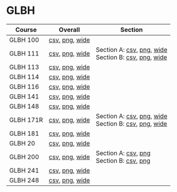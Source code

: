 # GLBH

| Course | Overall | Section |
| ------ | ------- | ------- |
| GLBH 100 | [csv](https://github.com/UCSD-Historical-Enrollment-Data/2023Fall/blob/main/overall/GLBH%20100.csv), [png](https://raw.githubusercontent.com/UCSD-Historical-Enrollment-Data/2023Fall/main/plot_overall/GLBH%20100.png), [wide](https://raw.githubusercontent.com/UCSD-Historical-Enrollment-Data/2023Fall/main/plot_overall_wide/GLBH%20100.png) |  |
| GLBH 111 | [csv](https://github.com/UCSD-Historical-Enrollment-Data/2023Fall/blob/main/overall/GLBH%20111.csv), [png](https://raw.githubusercontent.com/UCSD-Historical-Enrollment-Data/2023Fall/main/plot_overall/GLBH%20111.png), [wide](https://raw.githubusercontent.com/UCSD-Historical-Enrollment-Data/2023Fall/main/plot_overall_wide/GLBH%20111.png) | Section A: [csv](https://github.com/UCSD-Historical-Enrollment-Data/2023Fall/blob/main/section/GLBH%20111_A.csv), [png](https://raw.githubusercontent.com/UCSD-Historical-Enrollment-Data/2023Fall/main/plot_section/GLBH%20111_A.png), [wide](https://raw.githubusercontent.com/UCSD-Historical-Enrollment-Data/2023Fall/main/plot_section_wide/GLBH%20111_A.png)<br>Section B: [csv](https://github.com/UCSD-Historical-Enrollment-Data/2023Fall/blob/main/section/GLBH%20111_B.csv), [png](https://raw.githubusercontent.com/UCSD-Historical-Enrollment-Data/2023Fall/main/plot_section/GLBH%20111_B.png), [wide](https://raw.githubusercontent.com/UCSD-Historical-Enrollment-Data/2023Fall/main/plot_section_wide/GLBH%20111_B.png) |
| GLBH 113 | [csv](https://github.com/UCSD-Historical-Enrollment-Data/2023Fall/blob/main/overall/GLBH%20113.csv), [png](https://raw.githubusercontent.com/UCSD-Historical-Enrollment-Data/2023Fall/main/plot_overall/GLBH%20113.png), [wide](https://raw.githubusercontent.com/UCSD-Historical-Enrollment-Data/2023Fall/main/plot_overall_wide/GLBH%20113.png) |  |
| GLBH 114 | [csv](https://github.com/UCSD-Historical-Enrollment-Data/2023Fall/blob/main/overall/GLBH%20114.csv), [png](https://raw.githubusercontent.com/UCSD-Historical-Enrollment-Data/2023Fall/main/plot_overall/GLBH%20114.png), [wide](https://raw.githubusercontent.com/UCSD-Historical-Enrollment-Data/2023Fall/main/plot_overall_wide/GLBH%20114.png) |  |
| GLBH 116 | [csv](https://github.com/UCSD-Historical-Enrollment-Data/2023Fall/blob/main/overall/GLBH%20116.csv), [png](https://raw.githubusercontent.com/UCSD-Historical-Enrollment-Data/2023Fall/main/plot_overall/GLBH%20116.png), [wide](https://raw.githubusercontent.com/UCSD-Historical-Enrollment-Data/2023Fall/main/plot_overall_wide/GLBH%20116.png) |  |
| GLBH 141 | [csv](https://github.com/UCSD-Historical-Enrollment-Data/2023Fall/blob/main/overall/GLBH%20141.csv), [png](https://raw.githubusercontent.com/UCSD-Historical-Enrollment-Data/2023Fall/main/plot_overall/GLBH%20141.png), [wide](https://raw.githubusercontent.com/UCSD-Historical-Enrollment-Data/2023Fall/main/plot_overall_wide/GLBH%20141.png) |  |
| GLBH 148 | [csv](https://github.com/UCSD-Historical-Enrollment-Data/2023Fall/blob/main/overall/GLBH%20148.csv), [png](https://raw.githubusercontent.com/UCSD-Historical-Enrollment-Data/2023Fall/main/plot_overall/GLBH%20148.png), [wide](https://raw.githubusercontent.com/UCSD-Historical-Enrollment-Data/2023Fall/main/plot_overall_wide/GLBH%20148.png) |  |
| GLBH 171R | [csv](https://github.com/UCSD-Historical-Enrollment-Data/2023Fall/blob/main/overall/GLBH%20171R.csv), [png](https://raw.githubusercontent.com/UCSD-Historical-Enrollment-Data/2023Fall/main/plot_overall/GLBH%20171R.png), [wide](https://raw.githubusercontent.com/UCSD-Historical-Enrollment-Data/2023Fall/main/plot_overall_wide/GLBH%20171R.png) | Section A: [csv](https://github.com/UCSD-Historical-Enrollment-Data/2023Fall/blob/main/section/GLBH%20171R_A.csv), [png](https://raw.githubusercontent.com/UCSD-Historical-Enrollment-Data/2023Fall/main/plot_section/GLBH%20171R_A.png), [wide](https://raw.githubusercontent.com/UCSD-Historical-Enrollment-Data/2023Fall/main/plot_section_wide/GLBH%20171R_A.png)<br>Section B: [csv](https://github.com/UCSD-Historical-Enrollment-Data/2023Fall/blob/main/section/GLBH%20171R_B.csv), [png](https://raw.githubusercontent.com/UCSD-Historical-Enrollment-Data/2023Fall/main/plot_section/GLBH%20171R_B.png), [wide](https://raw.githubusercontent.com/UCSD-Historical-Enrollment-Data/2023Fall/main/plot_section_wide/GLBH%20171R_B.png) |
| GLBH 181 | [csv](https://github.com/UCSD-Historical-Enrollment-Data/2023Fall/blob/main/overall/GLBH%20181.csv), [png](https://raw.githubusercontent.com/UCSD-Historical-Enrollment-Data/2023Fall/main/plot_overall/GLBH%20181.png), [wide](https://raw.githubusercontent.com/UCSD-Historical-Enrollment-Data/2023Fall/main/plot_overall_wide/GLBH%20181.png) |  |
| GLBH 20 | [csv](https://github.com/UCSD-Historical-Enrollment-Data/2023Fall/blob/main/overall/GLBH%2020.csv), [png](https://raw.githubusercontent.com/UCSD-Historical-Enrollment-Data/2023Fall/main/plot_overall/GLBH%2020.png), [wide](https://raw.githubusercontent.com/UCSD-Historical-Enrollment-Data/2023Fall/main/plot_overall_wide/GLBH%2020.png) |  |
| GLBH 200 | [csv](https://github.com/UCSD-Historical-Enrollment-Data/2023Fall/blob/main/overall/GLBH%20200.csv), [png](https://raw.githubusercontent.com/UCSD-Historical-Enrollment-Data/2023Fall/main/plot_overall/GLBH%20200.png), [wide](https://raw.githubusercontent.com/UCSD-Historical-Enrollment-Data/2023Fall/main/plot_overall_wide/GLBH%20200.png) | Section A: [csv](https://github.com/UCSD-Historical-Enrollment-Data/2023Fall/blob/main/section/GLBH%20200_A.csv), [png](https://raw.githubusercontent.com/UCSD-Historical-Enrollment-Data/2023Fall/main/plot_section/GLBH%20200_A.png)<br>Section B: [csv](https://github.com/UCSD-Historical-Enrollment-Data/2023Fall/blob/main/section/GLBH%20200_B.csv), [png](https://raw.githubusercontent.com/UCSD-Historical-Enrollment-Data/2023Fall/main/plot_section/GLBH%20200_B.png) |
| GLBH 241 | [csv](https://github.com/UCSD-Historical-Enrollment-Data/2023Fall/blob/main/overall/GLBH%20241.csv), [png](https://raw.githubusercontent.com/UCSD-Historical-Enrollment-Data/2023Fall/main/plot_overall/GLBH%20241.png), [wide](https://raw.githubusercontent.com/UCSD-Historical-Enrollment-Data/2023Fall/main/plot_overall_wide/GLBH%20241.png) |  |
| GLBH 248 | [csv](https://github.com/UCSD-Historical-Enrollment-Data/2023Fall/blob/main/overall/GLBH%20248.csv), [png](https://raw.githubusercontent.com/UCSD-Historical-Enrollment-Data/2023Fall/main/plot_overall/GLBH%20248.png), [wide](https://raw.githubusercontent.com/UCSD-Historical-Enrollment-Data/2023Fall/main/plot_overall_wide/GLBH%20248.png) |  |
